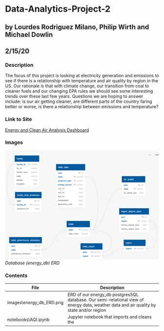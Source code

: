 # Data-Analytics-Project-2
## by Lourdes Rodriguez Milano, Philip Wirth and Michael Dowlin
## 2/15/20

### Description
The focus of this project is looking at electricity generation and emissions to see if there is a relationship with temperature and air quality by region in the US.  Our rationale is that with climate change, our transition from coal to cleaner fuels and our changing EPA rules we should see some interesting trends over these last few years.  Questions we are hoping to answer include: is our air getting cleaner, are different parts of the country faring better or worse, is there a relationship between emissions and temperature? 

### Link to Site
[Energy and Clean Air Analysis Dashboard](https://fpwirth.github.io/Data-Analytics-Project-2/)

### Images
!['ERD Image not available'](/images/energy_db_ERD.png)\
*Database (energy_db) ERD*

### Contents
| File                        | Description                                                                                     |
|-----------------------------|-------------------------------------------------------------------------------------------------|
|images\energy_db_ERD.png     |ERD of our energy_db postgresSQL database.  Our semi-relational view of energy data, weather data and air quality by state and/or region|
|notebooks\AQI.ipynb          |Jupyter notebook that imports and cleans the 
